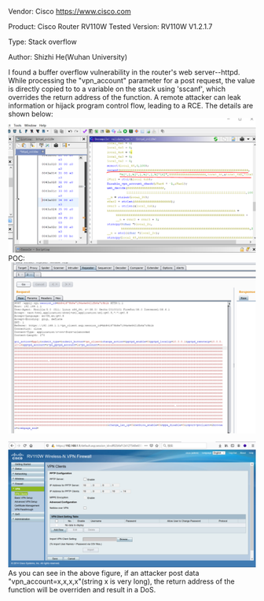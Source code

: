 Vendor: Cisco https://www.cisco.com

Product: Cisco Router RV110W 
Tested Version: RV110W V1.2.1.7

Type: Stack overflow

Author: Shizhi He(Wuhan University)

I found a buffer overflow vulnerability in the router's web server--httpd. While processing the "vpn_account" parameter for a post request, the value is directly copied to to a variable on the stack using 'sscanf', which overrides the return address of the function. A remote attacker can leak information or hijack program control flow, leading to a RCE. 
The details are shown below:
![image](https://github.com/pwnninja/cisco/blob/main/images/vpn_clientStackoverflow1.PNG)
POC: 
![image](https://github.com/pwnninja/cisco/blob/main/images/vpn_clientStackoverflow2.PNG)

![image](https://github.com/pwnninja/cisco/blob/main/images/vpn_clientStackoverflow3.PNG)
As you can see in the above figure, if an attacker post data "vpn_account=x,x,x,x"(string x is very long), the return address of the function will be overriden and result in a DoS.
